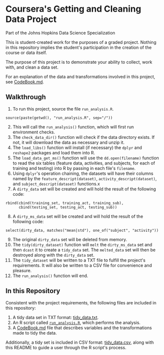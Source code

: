 # Coursera's Getting and Cleaning Data Project
Part of the Johns Hopkins Data Science Specialization

This is student-created work for the purposes of a graded project. Nothing in this repository implies the student's participation in the creation of the course or data itself.

The purpose of this project is to demonstrate your ability to collect, work with, and clean a data set.

For an explanation of the data and transformations involved in this project, see [CodeBook.md](https://github.com/vslearns/dsc3_gcdata/blob/master/CodeBook.R).

## Walkthrough
1. To run this project, source the file `run_analysis.R`.

```
source(paste(getwd(), "run_analysis.R", sep="/"))
```

2. This will call the `run_analysis()` function, which will first run environment checks.
3. The `check_data_dir()` function will check if the data directory exists. If not, it will download the data as necessary and unzip it.
4. The `load_libs()` function will install (if necessary) the `dplyr` and `reshape2` packages and load them into R.
5. The `load_data_get_ms()` function will use the `dd.open(filename)` function to read the six tables (feature data, activities, and subjects, for each of training and testing) into R by passing in each file's `filename`.
6. Using `dplyr`'s operation chaining, the datasets will have their columns named by the `feature_descript(dataset)`, `activity_descript(dataset)`, and `subject_descript(dataset)` functions.x
7. A `dirty_data` set will be created and will hold the result of the following code:

```
rbind(cbind(training_set, training_act, training_sub),
      cbind(testing_set, testing_act, testing_sub))
```

8. A `dirty_ms_data` set will be created and will hold the result of the following code:

```
select(dirty_data, matches("mean|std"), one_of("subject", "activity"))
```

9. The original `dirty_data` set will be deleted from memory.
10. The `tidy(dirty_dataset)` function will `melt` the `dirty_ms_data` set and then `dcast` it to create a `tidy_data` set. The `melted_data` set will then be destroyed along with the `dirty_data` set.
11. The `tidy_dataset` will be written to a TXT file to fulfill the project's requirements. It will also be written to a CSV file for convenience and pleasure.
12. The `run_analysis()` function will end.

## In this Repository
Consistent with the project requirements, the following files are included in this repository:
1. A tidy data set in TXT format: [tidy_data.txt](https://github.com/vslearns/dsc3_gcdata/blob/master/tidy_data.txt).
2. An R script called [`run_analysis.R`](https://github.com/vslearns/dsc3_gcdata/blob/master/run_analysis.R), which performs the analysis.
3. A [CodeBook.md](https://github.com/vslearns/dsc3_gcdata/blob/master/CodeBook.md) file that describes variables and the transformations made to tidy the data.

Additionally, a tidy set is included in CSV format: [tidy_data.csv](https://github.com/vslearns/dsc3_gcdata/blob/master/tidy_data.csv), along with this README to guide a user through the R script's process.
